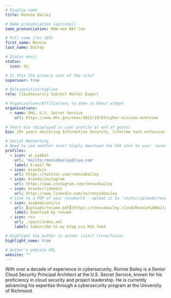 ```yaml
---
# Display name
title: Ronnie Bailey

# Name pronunciation (optional)
name_pronunciation: RAW-nee BAY-lee

# Full name (for SEO)
first_name: Ronnie
last_name: Bailey

# Status emoji
status:
  icon: 🌐🔑

# Is this the primary user of the site?
superuser: true

# Role/position/tagline
role: Cloudsecurity Subject Matter Expert

# Organizations/Affiliations to show in About widget
organizations:
  - name: DHS, U.S. Secret Service
    url: https://www.dhs.gov/news/2022/10/03/cyber-mission-overview
    
# Short bio (displayed in user profile at end of posts)
bio: 10+ years mastering Information Security, lifetime tech enthusiast. Not just guarding data, but fueling innovation in the tech skies.

# Social Networking
# Need to use another icon? Simply download the SVG icon to your `assets/media/icons/` folder.
profiles:
  - icon: at-symbol
    url: 'mailto:ronniebailey@live.com'
    label: E-mail Me
  - icon: brands/x
    url: https://twitter.com/ronniebailey
  - icon: brands/instagram
    url: https://www.instagram.com/ronniebailey
  - icon: brands/linkedin
    url: https://www.linkedin.com/in/ronniebailey
  # Link to a PDF of your resume/CV - upload it to `static/uploads/resume.pdf`
  - icon: academicons/cv
    url: [uploads/resume.pdf](https://ronniebailey.cloud/Ronnie%20Bailey%20Resume.pdf)
    label: Download my resume
  - icon: rss
    url: ./post/index.xml
    label: Subscribe to my blog via RSS feed

# Highlight the author in author lists? (true/false)
highlight_name: true

# Author's website URL
website: ""
---
```


With over a decade of experience in cybersecurity, Ronnie Bailey is a Senior Cloud Security Principal Architect at the U.S. Secret Service, known for his proficiency in cloud security and project leadership. He is currently advancing his expertise through a cybersecurity program at the University of Richmond.
